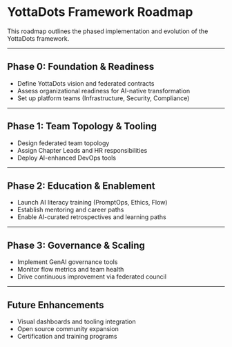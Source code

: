 # YottaDots Framework Roadmap

This roadmap outlines the phased implementation and evolution of the YottaDots framework.

---

## Phase 0: Foundation & Readiness

- Define YottaDots vision and federated contracts
- Assess organizational readiness for AI-native transformation
- Set up platform teams (Infrastructure, Security, Compliance)

---

## Phase 1: Team Topology & Tooling

- Design federated team topology
- Assign Chapter Leads and HR responsibilities
- Deploy AI-enhanced DevOps tools

---

## Phase 2: Education & Enablement

- Launch AI literacy training (PromptOps, Ethics, Flow)
- Establish mentoring and career paths
- Enable AI-curated retrospectives and learning paths

---

## Phase 3: Governance & Scaling

- Implement GenAI governance tools
- Monitor flow metrics and team health
- Drive continuous improvement via federated council

---

## Future Enhancements

- Visual dashboards and tooling integration
- Open source community expansion
- Certification and training programs
